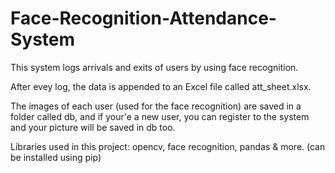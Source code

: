 # Face-Recognition-Attendance-System

This system logs arrivals and exits of users by using face recognition.

After evey log, the data is appended to an Excel file called att_sheet.xlsx.

The images of each user (used for the face recognition) are saved in a folder called db, and if your'e a new user, you can register to the system and your picture will be saved in db too.

Libraries used in this project: opencv, face recognition, pandas & more. (can be installed using pip)
